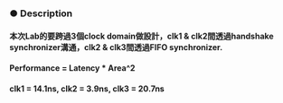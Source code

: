 ### ● Description  
#### 本次Lab的要跨過3個clock domain做設計，clk1 & clk2間透過handshake synchronizer溝通，clk2 & clk3間透過FIFO synchronizer.
#### Performance = Latency * Area^2
#### clk1 = 14.1ns, clk2 = 3.9ns, clk3 = 20.7ns
